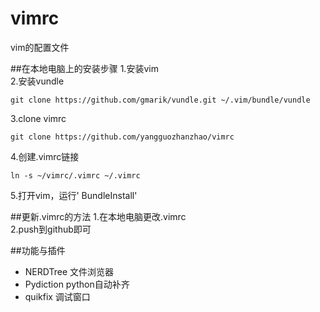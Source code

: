 # vimrc
vim的配置文件

##在本地电脑上的安装步骤
1.安装vim  
2.安装vundle   
```
git clone https://github.com/gmarik/vundle.git ~/.vim/bundle/vundle
```
3.clone vimrc  

```
git clone https://github.com/yangguozhanzhao/vimrc
```
4.创建.vimrc链接   
```
ln -s ~/vimrc/.vimrc ~/.vimrc
```
5.打开vim，运行' BundleInstall'      

##更新.vimrc的方法
1.在本地电脑更改.vimrc   
2.push到github即可 

##功能与插件
* NERDTree 文件浏览器
* Pydiction python自动补齐
* quikfix 调试窗口
 

